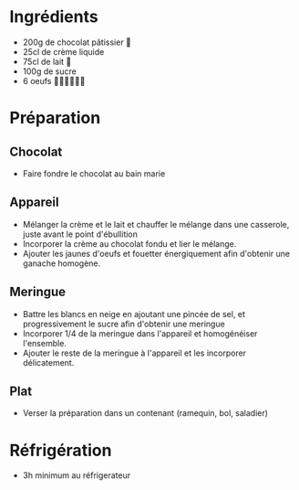 # Ingrédients

* 200g de chocolat pâtissier 🍫
* 25cl de crème liquide
* 75cl de lait 🥛
* 100g de sucre
* 6 oeufs 🥚🥚🥚🥚🥚🥚

# Préparation

## Chocolat

* Faire fondre le chocolat au bain marie

## Appareil

* Mélanger la crème et le lait et chauffer le mélange dans une casserole, juste avant le point d'ébullition
* Incorporer la crème au chocolat fondu et lier le mélange.
* Ajouter les jaunes d'oeufs et fouetter énergiquement afin d'obtenir une ganache homogène.

## Meringue

* Battre les blancs en neige en ajoutant une pincée de sel, et progressivement le sucre afin d'obtenir une meringue
* Incorporer 1/4 de la meringue dans l'appareil et homogénéiser l'ensemble.
* Ajouter le reste de la meringue à l'appareil et les incorporer délicatement.

## Plat

* Verser la préparation dans un contenant (ramequin, bol, saladier)

# Réfrigération

* 3h minimum au réfrigerateur